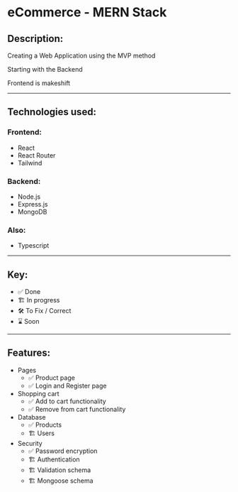 # eCommerce - MERN Stack

## Description:

Creating a Web Application using the MVP method

Starting with the Backend

Frontend is makeshift

---

## Technologies used:

### Frontend:

- React
- React Router
- Tailwind

### Backend:

- Node.js
- Express.js
- MongoDB

### Also:

- Typescript

---

## Key:

- ✅ Done
- 🏗️ In progress
- 🛠️ To Fix / Correct
- ⌛ Soon

---

## Features:

- Pages
    - ✅ Product page
    - ✅ Login and Register page
- Shopping cart
    - ✅ Add to cart functionality
    - ✅ Remove from cart functionality
- Database
    - ✅ Products
    - 🏗️ Users
- Security
    - ✅ Password encryption
    - 🏗️ Authentication
    - 🏗️ Validation schema
    - 🏗️ Mongoose schema